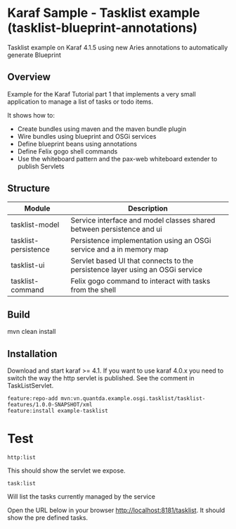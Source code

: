 # Karaf Sample - Tasklist example (tasklist-blueprint-annotations)
Tasklist example on Karaf 4.1.5 using new Aries annotations to automatically generate Blueprint

## Overview

Example for the Karaf Tutorial part 1 that implements a very small application to manage a list of tasks or todo items. 

It shows how to:
*   Create bundles using maven and the maven bundle plugin
*   Wire bundles using blueprint and OSGi services
*   Define blueprint beans using annotations
*   Define Felix gogo shell commands
*   Use the whiteboard pattern and the pax-web whiteboard extender to publish Servlets

## Structure

| Module         | Description                                                                         |
| -------------- | ----------------------------------------------------------------------------------- |
| tasklist-model       | Service interface and model classes shared between persistence and ui         |
| tasklist-persistence | Persistence implementation using an OSGi service and a in memory map          |
| tasklist-ui          | Servlet based UI that connects to the persistence layer using an OSGi service |
| tasklist-command     | Felix gogo command to interact with tasks from the shell                      |

## Build

mvn clean install

## Installation

Download and start karaf >= 4.1. If you want to use karaf 4.0.x you need to switch the way the http servlet is published. See the comment in TaskListServlet.

	feature:repo-add mvn:vn.quantda.example.osgi.tasklist/tasklist-features/1.0.0-SNAPSHOT/xml
	feature:install example-tasklist

# Test

	http:list

This should show the servlet we expose.

	task:list
	
Will list the tasks currently managed by the service

Open the URL below in your browser [http://localhost:8181/tasklist](http://localhost:8181/tasklist). It should show the pre defined tasks.
